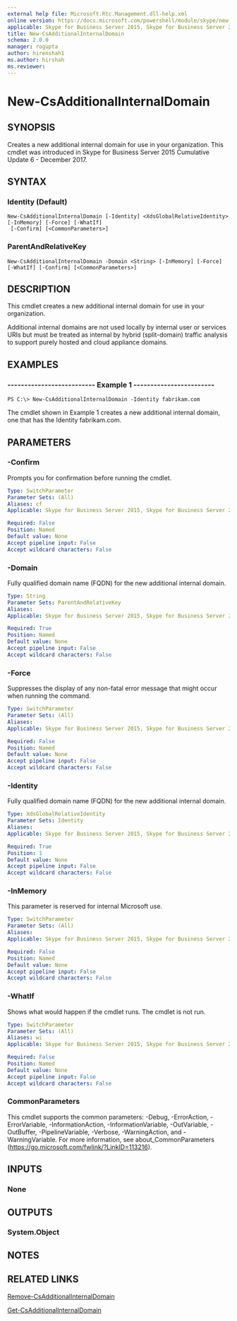 ```yaml
---
external help file: Microsoft.Rtc.Management.dll-help.xml
online version: https://docs.microsoft.com/powershell/module/skype/new-csadditionalinternaldomain
applicable: Skype for Business Server 2015, Skype for Business Server 2019
title: New-CsAdditionalInternalDomain
schema: 2.0.0
manager: rogupta
author: hirenshah1
ms.author: hirshah
ms.reviewer:
---
```


# New-CsAdditionalInternalDomain

## SYNOPSIS
Creates a new additional internal domain for use in your organization. This cmdlet was introduced in Skype for Business Server 2015 Cumulative Update 6 - December 2017.

## SYNTAX

### Identity (Default)
```
New-CsAdditionalInternalDomain [-Identity] <XdsGlobalRelativeIdentity> [-InMemory] [-Force] [-WhatIf]
 [-Confirm] [<CommonParameters>]
```

### ParentAndRelativeKey
```
New-CsAdditionalInternalDomain -Domain <String> [-InMemory] [-Force] [-WhatIf] [-Confirm] [<CommonParameters>]
```

## DESCRIPTION
This cmdlet creates a new additional internal domain for use in your organization.

Additional internal domains are not used locally by internal user or services URIs but must be treated
as internal by hybrid (split-domain) traffic analysis to support purely hosted and cloud appliance
domains.

## EXAMPLES

### -------------------------- Example 1 ------------------------
```
PS C:\> New-CsAdditionalInternalDomain -Identity fabrikam.com
```

The cmdlet shown in Example 1 creates a new additional internal domain, one that has the Identity fabrikam.com.

## PARAMETERS

### -Confirm
Prompts you for confirmation before running the cmdlet.

```yaml
Type: SwitchParameter
Parameter Sets: (All)
Aliases: cf
Applicable: Skype for Business Server 2015, Skype for Business Server 2019

Required: False
Position: Named
Default value: None
Accept pipeline input: False
Accept wildcard characters: False
```

### -Domain
Fully qualified domain name (FQDN) for the new additional internal domain.

```yaml
Type: String
Parameter Sets: ParentAndRelativeKey
Aliases:
Applicable: Skype for Business Server 2015, Skype for Business Server 2019

Required: True
Position: Named
Default value: None
Accept pipeline input: False
Accept wildcard characters: False
```

### -Force
Suppresses the display of any non-fatal error message that might occur when running the command.

```yaml
Type: SwitchParameter
Parameter Sets: (All)
Aliases:
Applicable: Skype for Business Server 2015, Skype for Business Server 2019

Required: False
Position: Named
Default value: None
Accept pipeline input: False
Accept wildcard characters: False
```

### -Identity
Fully qualified domain name (FQDN) for the new additional internal domain.

```yaml
Type: XdsGlobalRelativeIdentity
Parameter Sets: Identity
Aliases:
Applicable: Skype for Business Server 2015, Skype for Business Server 2019

Required: True
Position: 1
Default value: None
Accept pipeline input: False
Accept wildcard characters: False
```

### -InMemory
This parameter is reserved for internal Microsoft use.

```yaml
Type: SwitchParameter
Parameter Sets: (All)
Aliases:
Applicable: Skype for Business Server 2015, Skype for Business Server 2019

Required: False
Position: Named
Default value: None
Accept pipeline input: False
Accept wildcard characters: False
```

### -WhatIf
Shows what would happen if the cmdlet runs. The cmdlet is not run.

```yaml
Type: SwitchParameter
Parameter Sets: (All)
Aliases: wi
Applicable: Skype for Business Server 2015, Skype for Business Server 2019

Required: False
Position: Named
Default value: None
Accept pipeline input: False
Accept wildcard characters: False
```

### CommonParameters
This cmdlet supports the common parameters: -Debug, -ErrorAction, -ErrorVariable, -InformationAction, -InformationVariable, -OutVariable, -OutBuffer, -PipelineVariable, -Verbose, -WarningAction, and -WarningVariable.
For more information, see about_CommonParameters (https://go.microsoft.com/fwlink/?LinkID=113216).

## INPUTS

### None


## OUTPUTS

### System.Object

## NOTES

## RELATED LINKS
[Remove-CsAdditionalInternalDomain](https://docs.microsoft.com/powershell/module/skype/remove-csadditionalinternaldomain?view=skype-ps)

[Get-CsAdditionalInternalDomain](https://docs.microsoft.com/powershell/module/skype/get-csadditionalinternaldomain?view=skype-ps)

